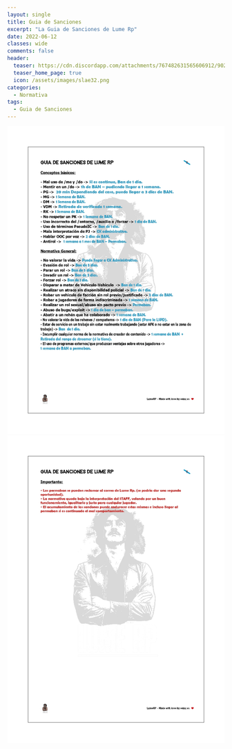 ```yaml
---
layout: single
title: Guia de Sanciones
excerpt: "La Guia de Sanciones de Lume Rp"
date: 2022-06-12
classes: wide
comments: false
header:
  teaser: https://cdn.discordapp.com/attachments/767482631565606912/902219664803921970/2121.png
  teaser_home_page: true
  icon: /assets/images/slae32.png
categories:
  - Normativa
tags:  
  - Guia de Sanciones
---
```

        
![](/assets/images/post5/0001.jpg)
![](/assets/images/post5/0002.jpg)